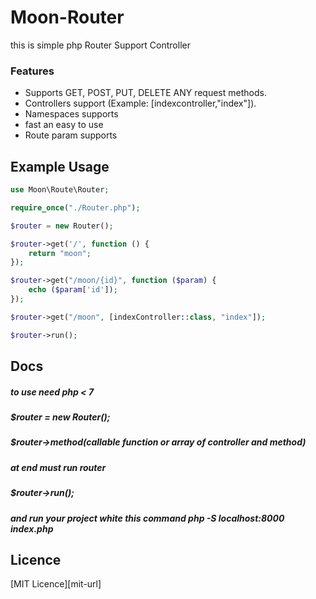 # Moon-Router
this is simple php Router Support Controller

### Features
- Supports GET, POST, PUT, DELETE ANY request methods.
- Controllers support (Example: [indexcontroller,"index"]).
- Namespaces supports
- fast an easy to use 
- Route param supports




## Example Usage
```php
use Moon\Route\Router;

require_once("./Router.php");

$router = new Router();

$router->get('/', function () {
    return "moon";
});

$router->get("/moon/{id}", function ($param) {
    echo ($param['id']);
});

$router->get("/moon", [indexController::class, "index"]);

$router->run();
```


## Docs
##### to use need php < 7  
##### $router = new Router();
##### $router->method(callable function or array of controller and method)
##### at end must run router 
##### $router->run();
##### and run your project white this command  php -S localhost:8000 index.php 


## Licence
[MIT Licence][mit-url]

